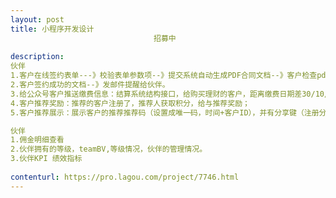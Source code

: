 ```yaml
---                
layout: post       
title: 小程序开发设计
                                招募中
           
description: 
伙伴
1.客户在线签约表单---》校验表单参数项--》提交系统自动生成PDF合同文档--》客户检查pdf文档--》提交文档信息。
2.客户签约成功的文档--》发邮件提醒给伙伴。
3.给公众号客户推送缴费信息：结算系统结构接口，给购买理财的客户，距离缴费日期差30/10/1天时，关联微信公众号，推送缴费信息给客户和代理伙伴。
4.客户推荐奖励：推荐的客户注册了，推荐人获取积分，给与推荐奖励；
5.客户推荐展示：展示客户的推荐推荐码（设置成唯一码，时间+客户ID），并有分享键（注册分享），并在同一截面显示客户推荐的人（设置左右滑动）。

伙伴
1.佣金明细查看
2.伙伴拥有的等级，teamBV,等级情况，伙伴的管理情况。
3.伙伴KPI 绩效指标
     
contenturl: https://pro.lagou.com/project/7746.html      
---                 
```

